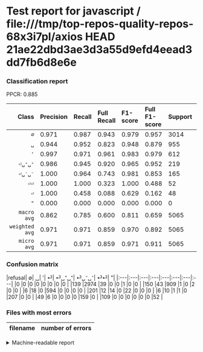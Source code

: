 # Test report for javascript / file:///tmp/top-repos-quality-repos-68x3i7pl/axios HEAD 21ae22dbd3ae3d3a55d9efd4eead3dd7fb6d8e6e

### Classification report

PPCR: 0.885

| Class | Precision | Recall | Full Recall | F1-score | Full F1-score | Support | Full Support | PPCR |
|------:|:----------|:-------|:------------|:---------|:---------|:--------|:-------------|:-----|
| `∅` | 0.971| 0.987| 0.943| 0.979| 0.957| 3014| 3153| 0.956 |
| `␣` | 0.944| 0.952| 0.823| 0.948| 0.879| 955| 1105| 0.864 |
| `'` | 0.997| 0.971| 0.961| 0.983| 0.979| 612| 618| 0.990 |
| `⏎␣⁺␣⁺` | 0.986| 0.945| 0.920| 0.965| 0.952| 219| 225| 0.973 |
| `⏎␣⁻␣⁻` | 1.000| 0.964| 0.743| 0.981| 0.853| 165| 214| 0.771 |
| `⏎⏎` | 1.000| 1.000| 0.323| 1.000| 0.488| 52| 161| 0.323 |
| `⏎` | 1.000| 0.458| 0.088| 0.629| 0.162| 48| 249| 0.193 |
| `"` | 0.000| 0.000| 0.000| 0.000| 0.000| 0| 0| 0.000 |
| `macro avg` | 0.862| 0.785| 0.600| 0.811| 0.659| 5065| 5725| 0.885 |
| `weighted avg` | 0.971| 0.971| 0.859| 0.970| 0.892| 5065| 5725| 0.885 |
| `micro avg` | 0.971| 0.971| 0.859| 0.971| 0.911| 5065| 5725| 0.885 |

### Confusion matrix

|refusal|  ∅| ␣| '| ⏎| ⏎␣⁺␣⁺| ⏎␣⁻␣⁻| ⏎⏎| "| 
|:---|:---|:---|:---|:---|:---|:---|:---|
|0 |0 |0 |0 |0 |0 |0 |0 |
|139 |2974 |39 |0 |0 |1 |0 |0 |
|150 |43 |909 |1 |0 |2 |0 |0 |
|6 |18 |0 |594 |0 |0 |0 |0 |
|201 |12 |14 |0 |22 |0 |0 |0 |
|6 |10 |1 |1 |0 |207 |0 |0 |
|49 |6 |0 |0 |0 |0 |159 |0 |
|109 |0 |0 |0 |0 |0 |0 |52 |

### Files with most errors

| filename | number of errors|
|:----:|:-----|

<details>
    <summary>Machine-readable report</summary>
```json
{
  "cl_report": {"\"": {"f1-score": 0.0, "precision": 0.0, "recall": 0.0, "support": 0}, "\u0027": {"f1-score": 0.9834437086092714, "precision": 0.9966442953020134, "recall": 0.9705882352941176, "support": 612}, "macro avg": {"f1-score": 0.8106457951151123, "precision": 0.8621534167608198, "recall": 0.7845405590395175, "support": 5065}, "micro avg": {"f1-score": 0.9707798617966437, "precision": 0.9707798617966437, "recall": 0.9707798617966437, "support": 5065}, "weighted avg": {"f1-score": 0.9699022124967746, "precision": 0.971113544516339, "recall": 0.9707798617966437, "support": 5065}, "\u2205": {"f1-score": 0.9787724206022709, "precision": 0.9709435194253999, "recall": 0.986728599867286, "support": 3014}, "\u23ce": {"f1-score": 0.6285714285714286, "precision": 1.0, "recall": 0.4583333333333333, "support": 48}, "\u23ce\u23ce": {"f1-score": 1.0, "precision": 1.0, "recall": 1.0, "support": 52}, "\u23ce\u2423\u207a\u2423\u207a": {"f1-score": 0.9650349650349651, "precision": 0.9857142857142858, "recall": 0.9452054794520548, "support": 219}, "\u23ce\u2423\u207b\u2423\u207b": {"f1-score": 0.9814814814814815, "precision": 1.0, "recall": 0.9636363636363636, "support": 165}, "\u2423": {"f1-score": 0.9478623566214807, "precision": 0.9439252336448598, "recall": 0.9518324607329843, "support": 955}},
  "cl_report_full": {"\"": {"f1-score": 0.0, "precision": 0.0, "recall": 0.0, "support": 0}, "\u0027": {"f1-score": 0.9785831960461284, "precision": 0.9966442953020134, "recall": 0.9611650485436893, "support": 618}, "macro avg": {"f1-score": 0.658684311702217, "precision": 0.8621534167608198, "recall": 0.6001679485449457, "support": 5725}, "micro avg": {"f1-score": 0.9113994439295644, "precision": 0.9707798617966437, "recall": 0.8588646288209607, "support": 5725}, "weighted avg": {"f1-score": 0.8923777175086901, "precision": 0.9722505133114787, "recall": 0.8588646288209607, "support": 5725}, "\u2205": {"f1-score": 0.956885456885457, "precision": 0.9709435194253999, "recall": 0.9432286711068824, "support": 3153}, "\u23ce": {"f1-score": 0.16236162361623616, "precision": 1.0, "recall": 0.08835341365461848, "support": 249}, "\u23ce\u23ce": {"f1-score": 0.48826291079812206, "precision": 1.0, "recall": 0.32298136645962733, "support": 161}, "\u23ce\u2423\u207a\u2423\u207a": {"f1-score": 0.9517241379310346, "precision": 0.9857142857142858, "recall": 0.92, "support": 225}, "\u23ce\u2423\u207b\u2423\u207b": {"f1-score": 0.8525469168900804, "precision": 1.0, "recall": 0.7429906542056075, "support": 214}, "\u2423": {"f1-score": 0.8791102514506769, "precision": 0.9439252336448598, "recall": 0.8226244343891402, "support": 1105}},
  "ppcr": 0.8847161572052402
}
```
</details>
